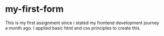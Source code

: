 # my-first-form
This is my first assignment since i stated my frontend development journey a month ago. I applied basic html and css principles to create this.
